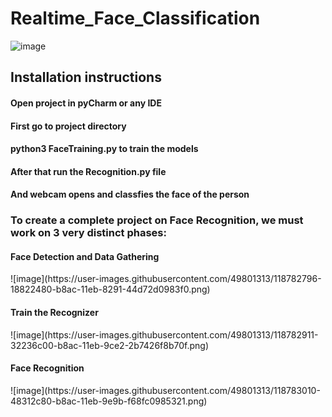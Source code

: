 # Realtime_Face_Classification
![image](https://user-images.githubusercontent.com/49801313/118780372-985abf80-b8a9-11eb-874e-06e4fc4b4b41.png)
<h2>Installation instructions</h2>

<h4>Open project in pyCharm or any IDE</h4> 
<h4>First go to project directory</h4> 
<h4>python3 FaceTraining.py to train the models</h4> 
<h4>After that run the Recognition.py file</h4> 
<h4>And webcam opens and classfies the face of the person</h4> 

<h3>To create a complete project on Face Recognition, we must work on 3 very distinct phases:</h3>
<h4>Face Detection and Data Gathering</h4>
![image](https://user-images.githubusercontent.com/49801313/118782796-18822480-b8ac-11eb-8291-44d72d0983f0.png)

<h4>Train the Recognizer</h4>
![image](https://user-images.githubusercontent.com/49801313/118782911-32236c00-b8ac-11eb-9ce2-2b7426f8b70f.png)

<h4>Face Recognition</h4>
![image](https://user-images.githubusercontent.com/49801313/118783010-48312c80-b8ac-11eb-9e9b-f68fc0985321.png)

